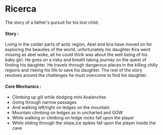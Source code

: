 # Ricerca
The story of a father's pursuit for his lost child.

#### Story :
Living in the colder parts of actic region, Abel and kira have moved on for exploring the beauties of the world, unfortunately his daughter Kira went missing as abel woke, all he could think was about the well being of his baby girl. He goes on a risky and breath taking journey on the quest of finding his daughter. He travels through dangerous places in the killing chilly regions and risking his life to save his daughter. The rest of the story revolves around the challenges he must overcome to find his daughter.


#### Core Mechanics : 
- Climbing up gill while dodging mini Avalanches
- Going through narrow passages
- And walking left/right on ledges on the mountain
- Mountain climbing on ledges as in uncharted and GOW
- While walking or climbing on ledge rocks fall upon the player
- While sliding through the slope,ice spikes fall upon the player inside the cave

